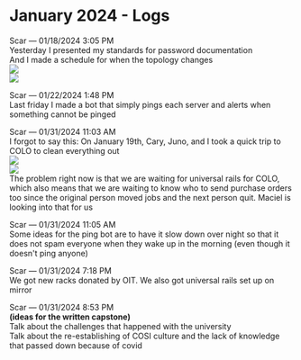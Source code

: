 # January 2024 - Logs

Scar — 01/18/2024 3:05 PM<br>
Yesterday I presented my standards for password documentation<br> 
And I made a schedule for when the topology changes<br>
<image src="../media/daplan.jpg"  controls></image><br>
<image src="../media/daplan2.jpg"  controls></image>

Scar — 01/22/2024 1:48 PM<br>
Last friday I made a bot that simply pings each server and alerts when something cannot be pinged

Scar — 01/31/2024 11:03 AM<br>
I forgot to say this: On January 19th, Cary, Juno, and I took a quick trip to COLO to clean everything out<br>
<image src="../media/coloclean1.jpg"  controls></image><br>
<image src="../media/coloclean2.jpg"  controls></image><br>
The problem right now is that we are waiting for universal rails for COLO, which also means that we are waiting to know who to send purchase orders too since the original person moved jobs and the next person quit. Maciel is looking into that for us

Scar — 01/31/2024 11:05 AM<br>
Some ideas for the ping bot are to have it slow down over night so that it does not spam everyone when they wake up in the morning (even though it doesn't ping anyone)

Scar — 01/31/2024 7:18 PM<br>
We got new racks donated by OIT. We also got universal rails set up on mirror

Scar — 01/31/2024 8:53 PM<br>
<b>(ideas for the written capstone)</b><br>
Talk about the challenges that happened with the university<br>
Talk about the re-establishing of COSI culture and the lack of knowledge that passed down because of covid